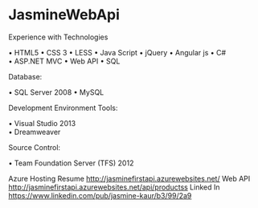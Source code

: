 # JasmineWebApi

Experience with Technologies

•	HTML5	•	CSS 3	•	LESS
•	Java Script	•	jQuery
•	Angular js  •	C#	
•	ASP.NET MVC	•	Web API
•	SQL		

Database:	

•	SQL Server 2008	•	MySQL	

Development Environment Tools:	

•	Visual Studio 2013	
•	Dreamweaver 

Source Control:	

•	Team Foundation Server (TFS) 2012

Azure Hosting 
Resume	http://jasminefirstapi.azurewebsites.net/ 
Web API	http://jasminefirstapi.azurewebsites.net/api/productss
Linked In	https://www.linkedin.com/pub/jasmine-kaur/b3/99/2a9

